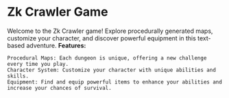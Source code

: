 # Zk Crawler Game

Welcome to the Zk Crawler game! Explore procedurally generated maps, customize your character, and discover powerful equipment in this text-based adventure.
**Features:**

    Procedural Maps: Each dungeon is unique, offering a new challenge every time you play.
    Character System: Customize your character with unique abilities and skills.
    Equipment: Find and equip powerful items to enhance your abilities and increase your chances of survival.
